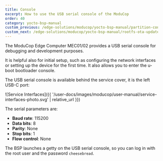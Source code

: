 ```yaml
---
title: Console
excerpt: How to use the USB serial console of the ModuCop
order: 40
category: yocto-bsp-manual
custom_previous: /edge-solutions/moducop/yocto-bsp-manual/partition-concept/
custom_next: /edge-solutions/moducop/yocto-bsp-manual/rootfs-ota-update/
---
```


The ModuCop Edge Computer MEC01/02 provides a USB serial console for debugging and development purposes.

It is helpful also for initial setup, such as configuring the network interfaces or setting up the device for the first time. It also allows you to enter the u-boot bootloader console.

The USB serial console is available behind the service cover, it is the left USB-C port:

![Service Interfaces]({{ '/user-docs/images/moducop/user-manual/service-interfaces-photo.svg' | relative_url }})

The serial parameters are:
- **Baud rate**: 115200
- **Data bits**: 8
- **Parity**: None
- **Stop bits**: 1
- **Flow control**: None

The BSP launches a getty on the USB serial console, so you can log in with the root user and the password `cheesebread`.
